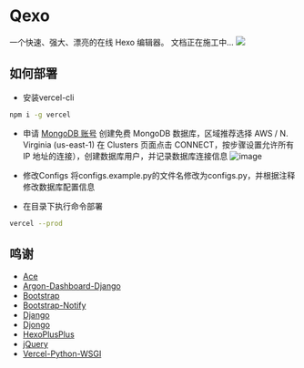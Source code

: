 # Qexo
一个快速、强大、漂亮的在线 Hexo 编辑器。 文档正在施工中...
![](https://user-images.githubusercontent.com/51912589/142183851-7428c3ef-8d38-4029-9ca4-0f5e0f3ccfc0.png)


## 如何部署
- 安装vercel-cli
```bash
npm i -g vercel
```
- 申请 [MongoDB 账号](https://www.mongodb.com/cloud/atlas/register) 创建免费 MongoDB 数据库，区域推荐选择 AWS / N. 
  Virginia (us-east-1) 在 Clusters 页面点击 CONNECT，按步骤设置允许所有 IP 地址的连接），创建数据库用户，并记录数据库连接信息
![image](https://user-images.githubusercontent.com/51912589/140946317-bafeac24-fe3f-408b-927a-ca9a88168fa8.png)

- 修改Configs
  将configs.example.py的文件名修改为configs.py，并根据注释修改数据库配置信息


- 在目录下执行命令部署
```bash
vercel --prod
```

## 鸣谢
- [Ace](https://ace.c9.io/)
- [Argon-Dashboard-Django](https://github.com/creativetimofficial/argon-dashboard-django)
- [Bootstrap](https://getbootstrap.com/)
- [Bootstrap-Notify](https://github.com/mouse0270/bootstrap-notify)
- [Django](https://github.com/django/django)
- [Djongo](https://github.com/nesdis/djongo)
- [HexoPlusPlus](https://github.com/HexoPlusPlus/HexoPlusPlus)
- [jQuery](https://jquery.com/)
- [Vercel-Python-WSGI](https://github.com/ardnt/vercel-python-wsgi)
